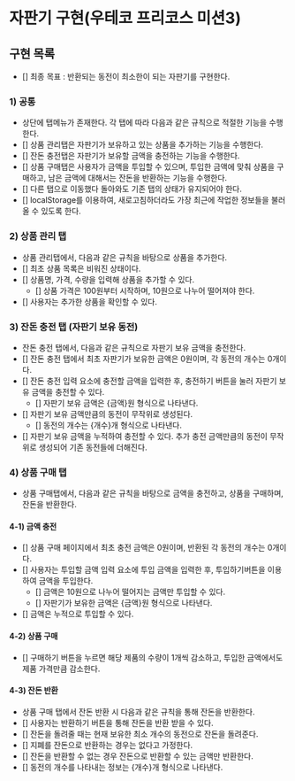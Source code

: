 # 자판기 구현(우테코 프리코스 미션3)

## 구현 목록

- [] 최종 목표 : 반환되는 동전이 최소한이 되는 자판기를 구현한다.

### 1) 공통

- 상단에 탭메뉴가 존재한다. 각 탭에 따라 다음과 같은 규칙으로 적절한 기능을 수행한다.
- [] 상품 관리탭은 자판기가 보유하고 있는 상품을 추가하는 기능을 수행한다.
- [] 잔돈 충전탭은 자판기가 보유할 금액을 충전하는 기능을 수행한다.
- [] 상품 구매탭은 사용자가 금액을 투입할 수 있으며, 투입한 금액에 맞춰 상품을 구매하고, 남은 금액에 대해서는 잔돈을 반환하는 기능을 수행한다.
- [] 다른 탭으로 이동했다 돌아와도 기존 탭의 상태가 유지되어야 한다.
- [] localStorage를 이용하여, 새로고침하더라도 가장 최근에 작업한 정보들을 불러올 수 있도록 한다.

### 2) 상품 관리 탭

- 상품 관리탭에서, 다음과 같은 규칙을 바탕으로 상품을 추가한다.
- [] 최초 상품 목록은 비워진 상태이다.
- [] 상품명, 가격, 수량을 입력해 상품을 추가할 수 있다.
  - [] 상품 가격은 100원부터 시작하며, 10원으로 나누어 떨어져야 한다.
- [] 사용자는 추가한 상품을 확인할 수 있다.

### 3) 잔돈 충전 탭 (자판기 보유 동전)

- 잔돈 충전 탭에서, 다음과 같은 규칙으로 자판기 보유 금액을 충전한다.
- [] 잔돈 충전 탭에서 최초 자판기가 보유한 금액은 0원이며, 각 동전의 개수는 0개이다.
- [] 잔돈 충전 입력 요소에 충전할 금액을 입력한 후, 충전하기 버튼을 눌러 자판기 보유 금액을 충전할 수 있다.
  - [] 자판기 보유 금액은 {금액}원 형식으로 나타낸다.
- [] 자판기 보유 금액만큼의 동전이 무작위로 생성된다.
  - [] 동전의 개수는 {개수}개 형식으로 나타낸다.
- [] 자판기 보유 금액을 누적하여 충전할 수 있다. 추가 충전 금액만큼의 동전이 무작위로 생성되어 기존 동전들에 더해진다.

### 4) 상품 구매 탭

- 상품 구매탭에서, 다음과 같은 규칙을 바탕으로 금액을 충전하고, 상품을 구매하며, 잔돈을 반환한다.

#### 4-1) 금액 충전

- [] 상품 구매 페이지에서 최초 충전 금액은 0원이며, 반환된 각 동전의 개수는 0개이다.
- [] 사용자는 투입할 금액 입력 요소에 투입 금액을 입력한 후, 투입하기버튼을 이용하여 금액을 투입한다.
  - [] 금액은 10원으로 나누어 떨어지는 금액만 투입할 수 있다.
  - [] 자판기가 보유한 금액은 {금액}원 형식으로 나타낸다.
- [] 금액은 누적으로 투입할 수 있다.

#### 4-2) 상품 구매

- [] 구매하기 버튼을 누르면 해당 제품의 수량이 1개씩 감소하고, 투입한 금액에서도 제품 가격만큼 감소한다.

#### 4-3) 잔돈 반환

- 상품 구매 탭에서 잔돈 반환 시 다음과 같은 규칙을 통해 잔돈을 반환한다.
- [] 사용자는 반환하기 버튼을 통해 잔돈을 반환 받을 수 있다.
- [] 잔돈을 돌려줄 때는 현재 보유한 최소 개수의 동전으로 잔돈을 돌려준다.
- [] 지폐를 잔돈으로 반환하는 경우는 없다고 가정한다.
- [] 잔돈을 반환할 수 없는 경우 잔돈으로 반환할 수 있는 금액만 반환한다.
- [] 동전의 개수를 나타내는 정보는 {개수}개 형식으로 나타낸다.
